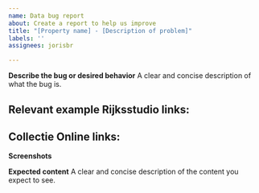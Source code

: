```yaml
---
name: Data bug report
about: Create a report to help us improve
title: "[Property name] - [Description of problem]"
labels: ''
assignees: jorisbr

---
```


**Describe the bug or desired behavior**
A clear and concise description of what the bug is.

**Relevant example**
Rijksstudio links:
- 
Collectie Online links:
- 

**Screenshots**

**Expected content**
A clear and concise description of the content you expect to see.
